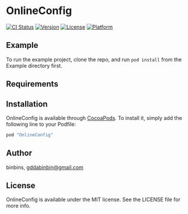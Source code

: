 # OnlineConfig

[![CI Status](http://img.shields.io/travis/binbins/OnlineConfig.svg?style=flat)](https://travis-ci.org/binbins/OnlineConfig)
[![Version](https://img.shields.io/cocoapods/v/OnlineConfig.svg?style=flat)](http://cocoapods.org/pods/OnlineConfig)
[![License](https://img.shields.io/cocoapods/l/OnlineConfig.svg?style=flat)](http://cocoapods.org/pods/OnlineConfig)
[![Platform](https://img.shields.io/cocoapods/p/OnlineConfig.svg?style=flat)](http://cocoapods.org/pods/OnlineConfig)

## Example

To run the example project, clone the repo, and run `pod install` from the Example directory first.

## Requirements

## Installation

OnlineConfig is available through [CocoaPods](http://cocoapods.org). To install
it, simply add the following line to your Podfile:

```ruby
pod "OnlineConfig"
```

## Author

binbins, gddabinbin@gmail.com

## License

OnlineConfig is available under the MIT license. See the LICENSE file for more info.
